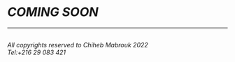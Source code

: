 ###### <style>
body, html {
  height: 100%;
  margin: 0;
}

.bgimg {
  background-image: url('https://thumbs.dreamstime.com/b/website-under-construction-vector-illustration-suitable-web-landing-page-wallpaper-background-banner-book-170708888.jpg');
  height: 100%;
  background-position: center;
  background-size: cover;
  position: relative;
  color: white;
  font-family: "Courier New", Courier, monospace;
  font-size: 25px;
}

.topleft {
  position: absolute;
  top: 0;
  left: 16px;
}

.bottomleft {

font-family: "monospace";
font-size: 15px;
  position: absolute;
  bottom: 0;
  left: 20px;
}

.middle {
  position: absolute;
  top: 50%;
  left: 50%;
  transform: translate(-50%, -50%);
  text-align: center;
  color: black;
}

hr {
  margin: auto;
  width: 40%;
}
</style>
<body>

<div class="bgimg">
  <div class="topleft">
  </div>
  <div class="middle">
    <h1>COMING SOON</h1>
    <hr>
    <p id="time" style="font-size:30px"></p>
  </div>
  <div class="bottomleft">
    <p>All copyrights reserved to Chiheb Mabrouk 2022<br>  
    Tel:+216 29 083 421 </p>
  </div>
</div>

<script>
var countDownDate = new Date("June 5, 2022 15:37:25").getTime();

var countdownfunction = setInterval(function() {
  var now = new Date().getTime();
  var distance = countDownDate - now;

  var days = Math.floor(distance / (1000 * 60 * 60 * 24));
  var hours = Math.floor((distance % (1000 * 60 * 60 * 24)) / (1000 * 60 * 60));
  var minutes = Math.floor((distance % (1000 * 60 * 60)) / (1000 * 60));
  var seconds = Math.floor((distance % (1000 * 60)) / 1000);
  
  document.getElementById("time").innerHTML = days + "d " + hours + "h "
  + minutes + "m " + seconds + "s ";
  
  if (distance < 0) {
    clearInterval(countdownfunction);
    document.getElementById("demo").innerHTML = "EXPIRED";
  }
}, 1000);
</script>

</body>

